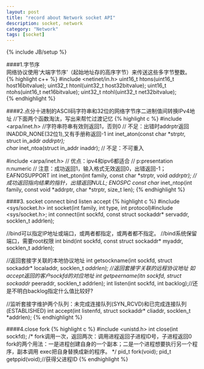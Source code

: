 ```yaml
---
layout: post
title: "record about Network socket API"
description: socket, network
category: "Network"
tags: [socket]
---
```

{% include JB/setup %}

####1.字节序  
网络协议使用‘大端字节序’（起始地址存的高序字节）来传送这些多字节整数。
{% highlight c++ %}
#include <netinet/in.h>
uint16_t htons(uint16_t host16bitvalue);
uint32_t htonl(uint32_t host32bitvalue);
uint16_t ntohs(uint16_t net16bitvalue);
uint32_t ntohl(uint32_t net32bitvalue);  
{% endhighlight %}

####2.点分十进制的ASCII码字符串和32位的网络字节序二进制值间转换IPv4地址
//下面两个函数淘汰，写出来帮忙过渡记忆
{% highlight c %}
#include <arpa/inet.h>
//字符串符串有效则返回1，否则0
// 不足：出错时addrptr返回 INADDR_NONE(32位1),又有手册称返回-1
int inet_aton(const char *strptr, struct in_addr *addrptr);		
char* inet_ntoa(struct in_addr inaddr);	// 不足：不可重入


#include <arpa/inet.h>
// 优点：ipv4和ipv6都适合 
// p:presentation n:numeric
// 注意：成功返回1，输入格式无效返回0，出错返回-1；EAFNOSUPPORT
int inet_pton(int family, const char *strptr, void *addrptr);
// 成功返回指向结果的指针，出错返回NULL; ENOSPC
const char* inet_ntop(int family, const void *addrptr, char *strptr, size_t len);
{% endhighlight %}

####3. socket connect bind listen accept
{% highlight c %}
#include <sys/socket.h>
int socket(int family, int type, int protocol)#include <sys/socket.h>;
int connect(int sockfd, const struct sockaddr* servaddr, socklen_t addrlen);

//bind可以指定IP地址或端口，或两者都指定，或两者都不指定。
//bind系统保留端口，需要root权限
int bind(int sockfd, const struct sockaddr* myaddr, socklen_t addrlen);

//返回套接字关联的本地协议地址
int getsockname(int sockfd, struct sockaddr* localaddr, socklen_t *addrlen);
//返回套接字关联的远程协议地址 如accept返回的客户sockfd的对应地址
int getpeername(itn sockfd, struct sockaddr* peeraddr, socklen_t addrlen);
int listen(int sockfd, int backlog);//还是不明白backlog指定什么值比较好?

//监听套接字维护两个队列：未完成连接队列(SYN_RCVD)和已完成连接队列(ESTABLISHED)
int accept(int listenfd, struct sockaddr* cliaddr, socklen_t *addrlen);
{% endhighlight %}

####4.close fork
{% highlight c %}
 #include <unistd.h>
int close(int sockfd);
/*
fork调用一次，返回两次：调用进程返回子进程ID号，子进程返回0
fork的两个用法：一是进程创建自身的一个副本；二是一个进程想要执行另一个程序，副本调用 exec把自身替换成新的程序。
*/
pid_t fork(void);
pid_t getppid(void);//获得父进程ID
{% endhighlight %}



